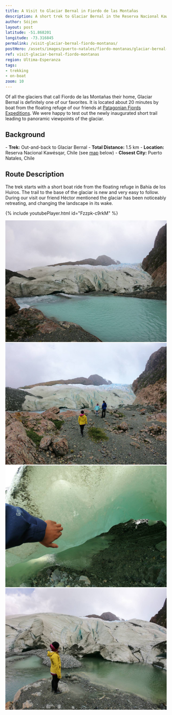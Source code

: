 ```yaml
---
title: A Visit to Glaciar Bernal in Fiordo de las Montañas
description: A short trek to Glaciar Bernal in the Reserva Nacional Kawésqar, together with our friends at Patagonian Fjord Expeditions.
author: Sóijen
layout: post
latitude: -51.868201
longitude: -73.316845
permalink: /visit-glaciar-bernal-fiordo-montanas/
postHero: /assets/images/puerto-natales/fiordo-montanas/glaciar-bernal-cover.jpg
ref: visit-glaciar-bernal-fiordo-montanas
region: Ultima-Esperanza
tags:
- trekking
- on-boat
zoom: 10
---
```

Of all the glaciers that call Fiordo de las Montañas their home, Glaciar Bernal is definitely one of our favorites. It is located about 20 minutes by boat from the floating refuge of our friends at <a href="http://www.patagonianfjords.com/" target="_blank">Patagonian Fjords Expeditions</a>. We were happy to test out the newly inaugurated short trail leading to panoramic viewpoints of the glaciar.

<h2>Background</h2>
- <strong>Trek:</strong> Out-and-back to Glaciar Bernal
- <strong>Total Distance:</strong> 1.5 km
- <strong>Location:</strong> Reserva Nacional Kawésqar, Chile (see <a href="#map">map</a> below)
- <strong>Closest City:</strong> Puerto Natales, Chile

<h2>Route Description</h2>
The trek starts with a short boat ride from the floating refuge in Bahía de los Huiros. The trail to the base of the glaciar is new and very easy to follow. During our visit our friend Héctor mentioned the glaciar has been noticeably retreating, and changing the landscape in its wake.

{% include youtubePlayer.html id="Fzzpk-c9rkM" %}

<img src="/assets/images/puerto-natales/fiordo-montanas/glaciar-bernal.jpg" alt="Trekking Glaciar Bernal Fiordo de Montanas">
<div class="img-caption"></div>
<img src="/assets/images/puerto-natales/fiordo-montanas/glaciar-bernal-front.jpg" alt="Trekking Glaciar Bernal Fiordo de Montanas">
<div class="img-caption"></div>
<img src="/assets/images/puerto-natales/fiordo-montanas/glaciar-bernal-close.jpg" alt="Trekking Glaciar Bernal Fiordo de Montanas">
<div class="img-caption"></div>
<img src="/assets/images/puerto-natales/fiordo-montanas/j-glaciar-bernal.jpg" alt="Trekking Glaciar Bernal Fiordo de Montanas">
<div class="img-caption"></div>
